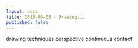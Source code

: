 ```yaml
---
layout: post
title: 2015-06-08 - Drawing...
published: false
---
```


drawing techniques
perspective
continuous contact
